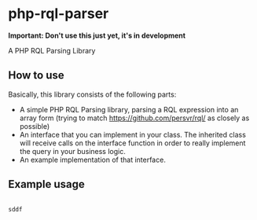 php-rql-parser
==============

**Important: Don't use this just yet, it's in development**

A PHP RQL Parsing Library

## How to use

Basically, this library consists of the following parts:

* A simple PHP RQL Parsing library, parsing a RQL expression into an array form (trying to match https://github.com/persvr/rql/
as closely as possible)
* An interface that you can implement in your class. The inherited class will receive calls on the interface function in order to really implement the query in your business logic.
* An example implementation of that interface.

## Example usage

```php

sddf
```
